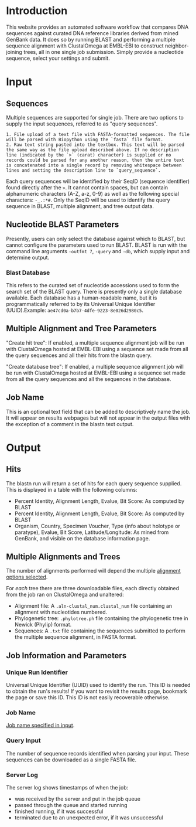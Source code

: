 # Introduction

This website provides an automated software workflow that compares DNA sequences against curated DNA reference libraries derived from mined GenBank data. It does so by running BLAST and performing a multiple sequence alignment with ClustalOmega at EMBL-EBI to construct neighbor-joining trees, all in one single job submission. Simply provide a nucleotide sequence, select your settings and submit.  

# Input

## Sequences

Multiple sequences are supported for single job. There are two options to supply the input sequences, referred to as "query sequences".

    1. File upload of a text file with FASTA-formatted sequences. The file will be parsed with Biopython using the `fasta` file format.
    2. Raw text string pasted into the textbox. This text will be parsed the same way as the file upload described above. If no description line (indicated by the `>` (carat) character) is supplied or no records could be parsed for any another reason, then the entire text is concatenated into a single record by removing whitespace between lines and setting the description line to `query_sequence`.

Each query sequences will be identified by their SeqID (sequence identifier) found directly after the `>`. It cannot contain spaces, but can contain alphanumeric characters (A-Z, a-z, 0-9) as well as the following special characters: `-_.:*#`. Only the SeqID will be used to identify the query sequence in BLAST, multiple alignment, and tree output data.

## Nucleotide BLAST Parameters
Presently, users can only select the database against which to BLAST, but cannot configure the parameters used to run BLAST. BLAST is run with the command line arguments <code>-outfmt 7</code>, <code>-query</code> and <code>-db</code>, which supply input and determine output. 

### Blast Database

This refers to the curated set of nucleotide accessions used to form the search set of the BLAST query. There is presently only a single database available. Each database has a human-readable name, but it is programmatically referred to by its Universal Unique Identifier (UUID).Example: `ae47cd0a-b7b7-4dfe-9223-8e026d2980c5`.

## Multiple Alignment and Tree Parameters

"Create hit tree": If enabled, a multiple sequence alignment job will be run with ClustalOmega hosted at EMBL-EBI using a sequence set made from all the query sequences and all their hits from the blastn query.

"Create database tree": If enabled, a multiple sequence alignment job will be run with ClustalOmega hosted at EMBL-EBI using a sequence set made from all the query sequences and all the sequences in the database.

## Job Name

This is an optional text field that can be added to descriptively name the job. It will appear on results webpages but will not appear in the output files with the exception of a comment in the blastn text output.

# Output

## Hits

The blastn run will return a set of hits for each query sequence supplied. This is displayed in a table with the following columns:
-   Percent Identity, Alignment Length, Evalue, Bit Score: As computed by BLAST
-   Percent Identity, Alignment Length, Evalue, Bit Score: As computed by BLAST
-   Organism, Country, Specimen Voucher, Type (info about holotype or paratype), Evalue, Bit Score, Latitude/Longitude: As mined from GenBank, and visible on the database information page.

## Multiple Alignments and Trees

The number of alignments performed will depend the multiple [alignment options selected](#multiple-alignment-and-tree-parameters).

For *each* tree there are three downloadable files, each directly obtained from the job ran on ClustalOmega and unaltered:
-   Alignment file: A `.aln-clustal_num.clustal_num` file containing  an alignment with nucleotides numbered.
-   Phylogenetic tree: `.phylotree.ph` file containing the phylogenetic tree in Newick (Phylip) format.
-   Sequences: A `.txt` file containing the sequences submitted to perform the multiple sequence alignment, in FASTA format.

## Job Information and Parameters

### Unique Run Identifier
Universal Unique Identifier (UUID) used to identify the run. This ID is needed to obtain the run's results! If you want to revisit the results page, bookmark the page or save this ID. This ID is not easily recoverable otherwise.

### Job Name
[Job name specified in input](#job-name).

### Query Input
The number of sequence records identified when parsing your input. These sequences can be downloaded as a single FASTA file.

### Server Log
The server log shows timestamps of when the job:
-   was received by the server and put in the job queue
-   passed through the queue and started running
-   finished running, if it was successful
-   terminated due to an unexpected error, if it was unsuccessful